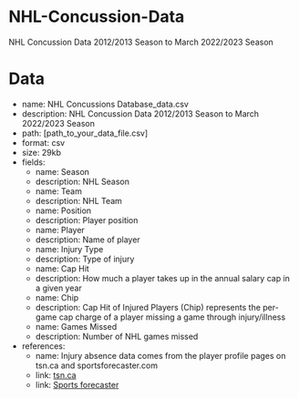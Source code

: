 # NHL-Concussion-Data
NHL Concussion Data 2012/2013 Season to March 2022/2023 Season 

# Data
- name: NHL Concussions Database_data.csv
- description: NHL Concussion Data 2012/2013 Season to March 2022/2023 Season 
- path: [path_to_your_data_file.csv]
- format: csv
- size: 29kb
- fields:
  - name: Season
   - description: NHL Season
  - name: Team
   - description: NHL Team
  - name: Position
   - description: Player position
  - name: Player
   - description: Name of player
  - name: Injury Type
   - description: Type of injury
  - name: Cap Hit
   - description: How much a player takes up in the annual salary cap in a given year
  - name: Chip
   - description: Cap Hit of Injured Players (Chip) represents the per-game cap charge of a player missing a game through injury/illness
  - name: Games Missed
   - description: Number of NHL games missed
- references:
  - name: Injury absence data comes from the player profile pages on tsn.ca and sportsforecaster.com
   - link: [tsn.ca](tsn.ca)
   - link: [Sports forecaster](sportsforecaster.com)
